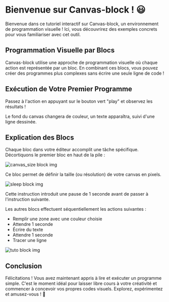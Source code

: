 # Bienvenue sur Canvas-block ! 😃

Bienvenue dans ce tutoriel interactif sur Canvas-block, un environnement de programmation visuelle ! Ici, vous découvrirez des exemples concrets pour vous familiariser avec cet outil.

## Programmation Visuelle par Blocs

Canvas-block utilise une approche de programmation visuelle où chaque action est représentée par un bloc. En combinant ces blocs, vous pouvez créer des programmes plus complexes sans écrire une seule ligne de code !

## Exécution de Votre Premier Programme

Passez à l'action en appuyant sur le bouton vert "play" et observez les résultats !

Le fond du canvas changera de couleur, un texte apparaîtra, suivi d'une ligne dessinée.

## Explication des Blocs

Chaque bloc dans votre éditeur accomplit une tâche spécifique. Décortiquons le premier bloc en haut de la pile :

![canvas_size block img](blocks/canvas_size.png)

Ce bloc permet de définir la taille (ou résolution) de votre canvas en pixels.

![sleep block img](blocks/sleep.png)

Cette instruction introduit une pause de 1 seconde avant de passer à l'instruction suivante.

Les autres blocs effectuent séquentiellement les actions suivantes :
- Remplir une zone avec une couleur choisie
- Attendre 1 seconde
- Écrire du texte
- Attendre 1 seconde
- Tracer une ligne

![tuto block img](blocks/tuto_blocks.png)

## Conclusion

Félicitations ! Vous avez maintenant appris à lire et exécuter un programme simple. C'est le moment idéal pour laisser libre cours à votre créativité et commencer à concevoir vos propres codes visuels. Explorez, expérimentez et amusez-vous ! 🚀